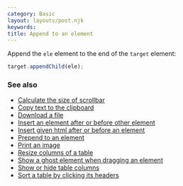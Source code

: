 ```yaml
---
category: Basic
layout: layouts/post.njk
keywords:
title: Append to an element
---
```


Append the `ele` element to the end of the `target` element:

```js
target.appendChild(ele);
```

### See also

-   [Calculate the size of scrollbar](/calculate-the-size-of-scrollbar)
-   [Copy text to the clipboard](/copy-text-to-the-clipboard)
-   [Download a file](/download-a-file)
-   [Insert an element after or before other element](/insert-an-element-after-or-before-other-element)
-   [Insert given html after or before an element](/insert-given-html-after-or-before-an-element)
-   [Prepend to an element](/prepend-to-an-element)
-   [Print an image](/print-an-image)
-   [Resize columns of a table](/resize-columns-of-a-table)
-   [Show a ghost element when dragging an element](/show-a-ghost-element-when-dragging-an-element)
-   [Show or hide table columns](/show-or-hide-table-columns)
-   [Sort a table by clicking its headers](/sort-a-table-by-clicking-its-headers)
